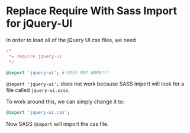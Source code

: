# Replace Require With Sass Import for jQuery-UI

In order to load all of the jQuery UI css files, we need

```ruby
/*
 *= require jquery-ui
 */

@import 'jquery-ui'; # DOES NOT WORK!!!
```

`@import 'jquery-ui';` does not work because SASS import will look for a file called `jquery-ui.scss`.

To work around this, we can simply change it to:

```ruby
@import 'jquery-ui.css';
```

Now SASS `@import` will import the css file.
